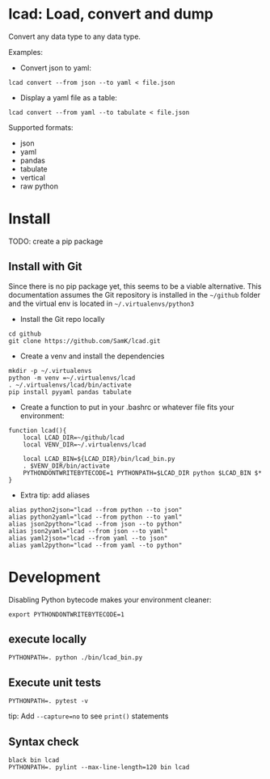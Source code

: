 # lcad: Load, convert and dump

Convert any data type to any data type.

Examples:

* Convert json to yaml:
```
lcad convert --from json --to yaml < file.json
```

* Display a yaml file as a table:
```
lcad convert --from yaml --to tabulate < file.json
```

Supported formats:
* json
* yaml
* pandas
* tabulate
* vertical
* raw python

# Install

TODO: create a pip package

## Install with Git

Since there is no pip package yet, this seems to be a viable alternative.
This documentation assumes the Git repository is installed in the `~/github` folder
and the virtual env is located in `~/.virtualenvs/python3`

* Install the Git repo locally
```
cd github
git clone https://github.com/SamK/lcad.git
```

* Create a venv and install the dependencies
```
mkdir -p ~/.virtualenvs
python -m venv =~/.virtualenvs/lcad
. ~/.virtualenvs/lcad/bin/activate
pip install pyyaml pandas tabulate
```

* Create a function to put in your .bashrc or whatever file fits your environment:
```
function lcad(){
    local LCAD_DIR=~/github/lcad
    local VENV_DIR=~/.virtualenvs/lcad

    local LCAD_BIN=${LCAD_DIR}/bin/lcad_bin.py
    . $VENV_DIR/bin/activate
    PYTHONDONTWRITEBYTECODE=1 PYTHONPATH=$LCAD_DIR python $LCAD_BIN $*
}
```

* Extra tip: add aliases
```
alias python2json="lcad --from python --to json"
alias python2yaml="lcad --from python --to yaml"
alias json2python="lcad --from json --to python"
alias json2yaml="lcad --from json --to yaml"
alias yaml2json="lcad --from yaml --to json"
alias yaml2python="lcad --from yaml --to python"
```

# Development

Disabling Python bytecode makes your environment cleaner:
```
export PYTHONDONTWRITEBYTECODE=1
```

## execute locally

```
PYTHONPATH=. python ./bin/lcad_bin.py
```

## Execute unit tests

```
PYTHONPATH=. pytest -v
```

tip: Add `--capture=no` to see `print()` statements

## Syntax check

    black bin lcad
    PYTHONPATH=. pylint --max-line-length=120 bin lcad

